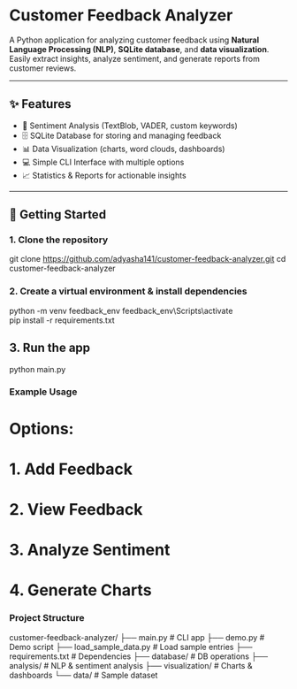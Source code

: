 #  Customer Feedback Analyzer  


A Python application for analyzing customer feedback using **Natural Language Processing (NLP)**, **SQLite database**, and **data visualization**.  
Easily extract insights, analyze sentiment, and generate reports from customer reviews.  

---

## ✨ Features
- 🧠 Sentiment Analysis (TextBlob, VADER, custom keywords)  
- 🗄️ SQLite Database for storing and managing feedback  
- 📊 Data Visualization (charts, word clouds, dashboards)  
- 💻 Simple CLI Interface with multiple options  
- 📈 Statistics & Reports for actionable insights  

---

## 🚀 Getting Started

### 1. Clone the repository

git clone https://github.com/adyasha141/customer-feedback-analyzer.git
cd customer-feedback-analyzer


### 2. Create a virtual environment & install dependencies

python -m venv feedback_env
feedback_env\Scripts\activate         
pip install -r requirements.txt


## 3. Run the app
python main.py



### Example Usage

# Options:
# 1. Add Feedback
# 2. View Feedback
# 3. Analyze Sentiment
# 4. Generate Charts



### Project Structure
customer-feedback-analyzer/
├── main.py              # CLI app
├── demo.py              # Demo script
├── load_sample_data.py  # Load sample entries
├── requirements.txt     # Dependencies
├── database/            # DB operations
├── analysis/            # NLP & sentiment analysis
├── visualization/       # Charts & dashboards
└── data/                # Sample dataset
